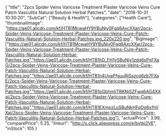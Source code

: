 {
	"title": "2pcs Spider Veins Varicose Treatment Plaster Varicose Veins Cure Patch Vasculitis Natural Solution Herbal Patches",
	"date": "2018-10-31 10:30:20",
	"SubCat": ["Beauty & Health"],
	"categories": ["Health Care"],
	"thumbnailImage": "https://ae01.alicdn.com/kf/HTB1McwaHY9YBuNjy0Fgq6AxcXXar/2pcs-Spider-Veins-Varicose-Treatment-Plaster-Varicose-Veins-Cure-Patch-Vasculitis-Natural-Solution-Herbal-Patches.jpg_220x220.jpg",
	"BigImage": ["https://ae01.alicdn.com/kf/HTB1McwaHY9YBuNjy0Fgq6AxcXXar/2pcs-Spider-Veins-Varicose-Treatment-Plaster-Varicose-Veins-Cure-Patch-Vasculitis-Natural-Solution-Herbal-Patches.jpg","https://ae01.alicdn.com/kf/HTB1hD_FH1ySBuNjy1zdq6xPxFXaG/2pcs-Spider-Veins-Varicose-Treatment-Plaster-Varicose-Veins-Cure-Patch-Vasculitis-Natural-Solution-Herbal-Patches.jpg","https://ae01.alicdn.com/kf/HTB1n4UvaPfguuRjSszcq6zb7FXaE/2pcs-Spider-Veins-Varicose-Treatment-Plaster-Varicose-Veins-Cure-Patch-Vasculitis-Natural-Solution-Herbal-Patches.jpg","https://ae01.alicdn.com/kf/HTB1pGbhmljTBKNjSZFwq6AG4XXaj/2pcs-Spider-Veins-Varicose-Treatment-Plaster-Varicose-Veins-Cure-Patch-Vasculitis-Natural-Solution-Herbal-Patches.jpg","https://ae01.alicdn.com/kf/HTB1EXmpzLuSBuNkHFqDq6xfhVXaj/2pcs-Spider-Veins-Varicose-Treatment-Plaster-Varicose-Veins-Cure-Patch-Vasculitis-Natural-Solution-Herbal-Patches.jpg"],
	"actualPrice": 3.99,
	"comparePrice": 5.25,
	"linkurl": "http://s.click.aliexpress.com/e/bytki2VE",
	"inStock": 105
}
